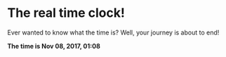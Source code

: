 # The real time clock!

Ever wanted to know what the time is? Well, your journey is about to end!

**The time is Nov 08, 2017, 01:08**
